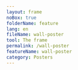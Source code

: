 ```yaml
---
layout: frame
noBox: true
folderName: feature
lang: en
fileName: wall-poster
tool: The frame
permalink: /wall-poster
featureName: wall-poster
category: Posters
---
```

